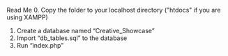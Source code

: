 Read Me
0. Copy the folder to your localhost directory ("htdocs" if you are using XAMPP)
1. Create a database named “Creative_Showcase”
2. Import “db_tables.sql” to the database
3. Run “index.php”
